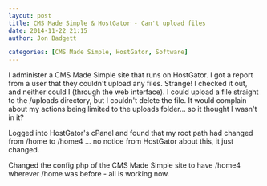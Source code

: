 ```yaml
---
layout: post
title: CMS Made Simple & HostGator - Can't upload files
date: 2014-11-22 21:15
author: Jon Badgett

categories: [CMS Made Simple, HostGator, Software]
---
```

<!--more-->

I administer a CMS Made Simple site that runs on HostGator. I got a report from a user that they couldn't upload any files. Strange! I checked it out, and neither could I (through the web interface). I could upload a file straight to the /uploads directory, but I couldn't delete the file. It would complain about my actions being limited to the uploads folder... so it thought I wasn't in it?

Logged into HostGator's cPanel and found that my root path had changed from /home to /home4 ... no notice from HostGator about this, it just changed.

Changed the config.php of the CMS Made Simple site to have /home4 wherever /home was before - all is working now.
